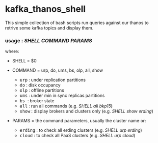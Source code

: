 # kafka_thanos_shell

This simple collection of bash scripts run queries against our thanos
to retrive some kafka topics and display them.


### usage : <i>SHELL COMMAND PARAMS</i>

where:

* SHELL   = $0
* COMMAND = urp, do, ums, bs, olp, all, show

    * <tt>urp</tt> : under replication partitions
    * <tt>do</tt> : disk occupancy
    * <tt>olp</tt> : offline partitions
    * <tt>ums</tt> : under min in sync replicas partitions
    * <tt>bs </tt> : broker state
    * <tt>all</tt> : run all commands (e.g. <i>SHELL all bkp15</i>)
    * <tt>show</tt> : display brokers and clusters only (e.g. <i>SHELL show erding</i>)
<p>

* PARAMS  = the command parameters, usually the cluster name or:

    * <tt>erding</tt> : to check all erding clusters (e.g. <i>SHELL urp erding</i>)
    * <tt>cloud</tt> : to check all PaaS clusters (e.g. <i>SHELL urp cloud</i>)
